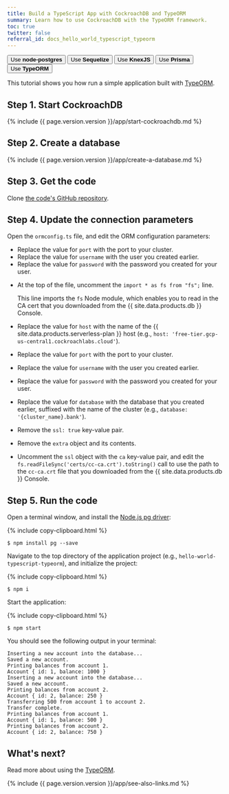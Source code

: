 ```yaml
---
title: Build a TypeScript App with CockroachDB and TypeORM
summary: Learn how to use CockroachDB with the TypeORM framework.
toc: true
twitter: false
referral_id: docs_hello_world_typescript_typeorm
---
```


<div class="filters filters-big clearfix">
    <a href="build-a-nodejs-app-with-cockroachdb.html"><button class="filter-button">Use <strong>node-postgres</strong></button></a>
    <a href="build-a-nodejs-app-with-cockroachdb-sequelize.html"><button class="filter-button">Use <strong>Sequelize</strong></button></a>
    <a href="build-a-nodejs-app-with-cockroachdb-knexjs.html"><button class="filter-button">Use <strong>KnexJS</strong></button></a>
    <a href="build-a-nodejs-app-with-cockroachdb-prisma.html"><button class="filter-button">Use <strong>Prisma</strong></button></a>
    <a href="build-a-typescript-app-with-cockroachdb.html"><button class="filter-button current">Use <strong>TypeORM</strong></button></a>
</div>

This tutorial shows you how run a simple application built with [TypeORM](https://typeorm.io/#/).

## Step 1. Start CockroachDB

{% include {{ page.version.version }}/app/start-cockroachdb.md %}

## Step 2. Create a database

{% include {{ page.version.version }}/app/create-a-database.md %}

## Step 3. Get the code

Clone [the code's GitHub repository](https://github.com/cockroachlabs/hello-world-typescript-typeorm).

## Step 4. Update the connection parameters

Open the `ormconfig.ts` file, and edit the ORM configuration parameters:

<section class="filter-content" markdown="1" data-scope="local">

- Replace the value for `port` with the port to your cluster.
- Replace the value for `username` with the user you created earlier.
- Replace the value for `password` with the password you created for your user.

</section>

<section class="filter-content" markdown="1" data-scope="cockroachcloud">

- At the top of the file, uncomment the `import * as fs from "fs";` line.

    This line imports the `fs` Node module, which enables you to read in the CA cert that you downloaded from the {{ site.data.products.db }} Console.
- Replace the value for `host` with the name of the {{ site.data.products.serverless-plan }} host (e.g., `host: 'free-tier.gcp-us-central1.cockroachlabs.cloud'`).
- Replace the value for `port` with the port to your cluster.
- Replace the value for `username` with the user you created earlier.
- Replace the value for `password` with the password you created for your user.
- Replace the value for `database` with the database that you created earlier, suffixed with the name of the cluster (e.g., `database: '{cluster_name}.bank'`).
- Remove the `ssl: true` key-value pair.
- Remove the `extra` object and its contents.
- Uncomment the `ssl` object with the `ca` key-value pair, and edit the `fs.readFileSync('certs/cc-ca.crt').toString()` call to use the path to the `cc-ca.crt` file that you downloaded from the {{ site.data.products.db }} Console.

</section>

## Step 5. Run the code

Open a terminal window, and install the [Node.js pg driver](https://www.npmjs.com/package/pg):

{% include copy-clipboard.html %}
~~~ shell
$ npm install pg --save
~~~

Navigate to the top directory of the application project (e.g., `hello-world-typescript-typeorm`), and initialize the project:

{% include copy-clipboard.html %}
~~~ shell
$ npm i
~~~

Start the application:

{% include copy-clipboard.html %}
~~~ shell
$ npm start
~~~

You should see the following output in your terminal:

~~~
Inserting a new account into the database...
Saved a new account.
Printing balances from account 1.
Account { id: 1, balance: 1000 }
Inserting a new account into the database...
Saved a new account.
Printing balances from account 2.
Account { id: 2, balance: 250 }
Transferring 500 from account 1 to account 2.
Transfer complete.
Printing balances from account 1.
Account { id: 1, balance: 500 }
Printing balances from account 2.
Account { id: 2, balance: 750 }
~~~

## What's next?

Read more about using the [TypeORM](https://typeorm.io/#/).

{% include {{ page.version.version }}/app/see-also-links.md %}

